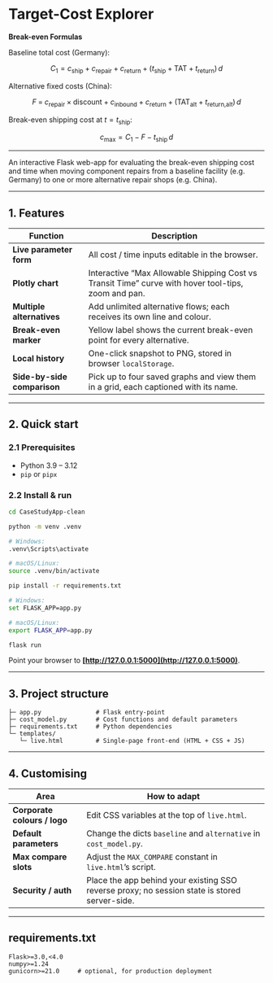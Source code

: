 # Target-Cost Explorer

**Break-even Formulas**

Baseline total cost (Germany):

$$
C_{1}=c_{\text{ship}}+c_{\text{repair}}+c_{\text{return}}
     +\bigl(t_{\text{ship}}+\text{TAT}+t_{\text{return}}\bigr)\,d
$$

Alternative fixed costs (China):

$$
F \;=\; c_{\text{repair}}\times\text{discount}
      + c_{\text{inbound}}
      + c_{\text{return}}
      + \bigl(\text{TAT}_{\text{alt}} + t_{\text{return,alt}}\bigr)\,d
$$

Break-even shipping cost at $t=t_{\text{ship}}$:

$$
c_{\max}=C_{1}-F-t_{\text{ship}}\,d
$$

---

An interactive Flask web-app for evaluating the break-even shipping cost and time when moving component repairs from a baseline facility (e.g. Germany) to one or more alternative repair shops (e.g. China).

---

## 1. Features

| Function                    | Description                                                                                         |
| --------------------------- | --------------------------------------------------------------------------------------------------- |
| **Live parameter form**     | All cost / time inputs editable in the browser.                                                     |
| **Plotly chart**            | Interactive “Max Allowable Shipping Cost vs Transit Time” curve with hover tool-tips, zoom and pan. |
| **Multiple alternatives**   | Add unlimited alternative flows; each receives its own line and colour.                             |
| **Break-even marker**       | Yellow label shows the current break-even point for every alternative.                              |
| **Local history**           | One-click snapshot to PNG, stored in browser `localStorage`.                                        |
| **Side-by-side comparison** | Pick up to four saved graphs and view them in a grid, each captioned with its name.                 |

---

## 2. Quick start

### 2.1 Prerequisites

* Python 3.9 – 3.12
* `pip` or `pipx`

### 2.2 Install & run

```bash
cd CaseStudyApp-clean

python -m venv .venv

# Windows:
.venv\Scripts\activate

# macOS/Linux:
source .venv/bin/activate

pip install -r requirements.txt

# Windows:
set FLASK_APP=app.py

# macOS/Linux:
export FLASK_APP=app.py

flask run
```

Point your browser to **[http://127.0.0.1:5000](http://127.0.0.1:5000)**.

---

## 3. Project structure

```
├─ app.py               # Flask entry-point
├─ cost_model.py        # Cost functions and default parameters
├─ requirements.txt     # Python dependencies
└─ templates/
   └─ live.html         # Single-page front-end (HTML + CSS + JS)
```

---

## 4. Customising

| Area                         | How to adapt                                                                                  |
| ---------------------------- | --------------------------------------------------------------------------------------------- |
| **Corporate colours / logo** | Edit CSS variables at the top of `live.html`.                                                 |
| **Default parameters**       | Change the dicts `baseline` and `alternative` in `cost_model.py`.                             |
| **Max compare slots**        | Adjust the `MAX_COMPARE` constant in `live.html`’s script.                                    |
| **Security / auth**          | Place the app behind your existing SSO reverse proxy; no session state is stored server-side. |

---

## requirements.txt

```text
Flask>=3.0,<4.0
numpy>=1.24
gunicorn>=21.0     # optional, for production deployment
```
